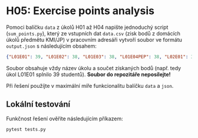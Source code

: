 # H05: Exercise points analysis

Pomoci balíčku `data` z úkolů H01 až H04 napište jednoduchý script (`sum_points.py`), který ze vstupních dat `data.csv` (zisk bodů z domácích úkolů předmětu KMI/JP) v pracovním adresáři vytvoří soubor ve formátu `output.json` s následujícím obsahem:

```json
{"L01E01": 39, "L01E02": 38, "L01E03": 38, "L01E04PEP": 38, "L02E01": 36, "L02E02": 35, "L02E03": 35, "L02E04PEP": 37, "L03E01": 36, "L03E02": 31, "L04E01": 31, "L04E02": 32, "L04E03": 29, "L05E01": 31, "L05E02": 21, "L06E01": 17, "L06E02": 5}
```

Soubor obsahuje vždy název úkolu a součet získaných bodů (např. tedy úkol L01E01 splnilo 39 studentů). **Soubor do repozitáře neposílejte!**

Při řešení použíjte v maximální míře funkcionalitu balíčku `data` a `json`.

## Lokální testování
Funkčnost řešení ověříte následujícím příkazem:

```bash
pytest tests.py
```
